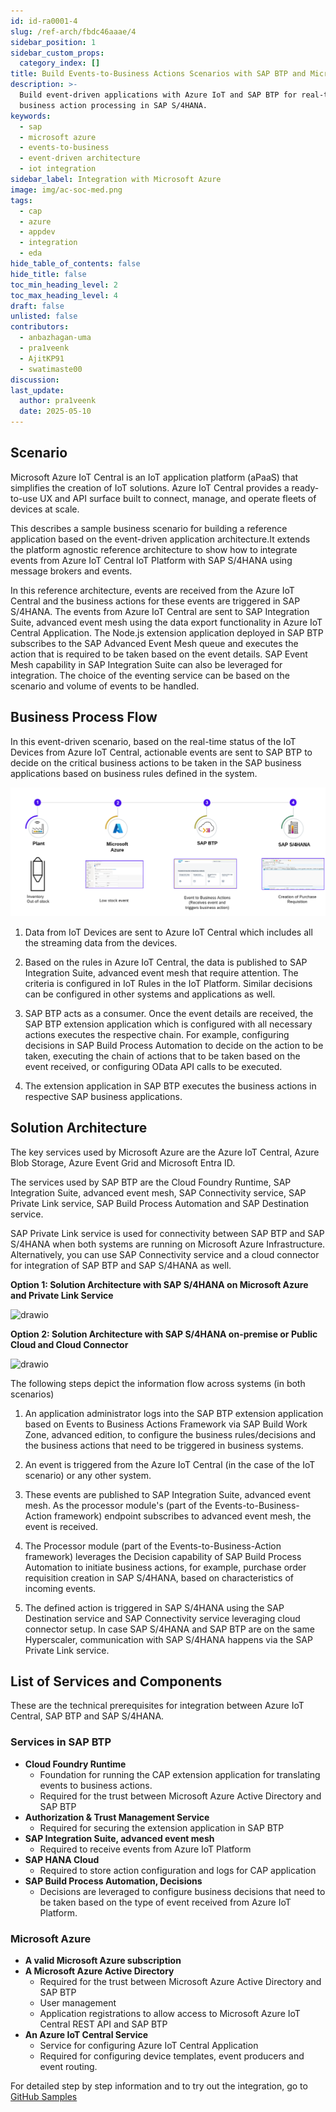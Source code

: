 ```yaml
---
id: id-ra0001-4
slug: /ref-arch/fbdc46aaae/4
sidebar_position: 1
sidebar_custom_props:
  category_index: []
title: Build Events-to-Business Actions Scenarios with SAP BTP and Microsoft Azure
description: >-
  Build event-driven applications with Azure IoT and SAP BTP for real-time
  business action processing in SAP S/4HANA.
keywords:
  - sap
  - microsoft azure
  - events-to-business
  - event-driven architecture
  - iot integration
sidebar_label: Integration with Microsoft Azure
image: img/ac-soc-med.png
tags:
  - cap
  - azure
  - appdev
  - integration
  - eda
hide_table_of_contents: false
hide_title: false
toc_min_heading_level: 2
toc_max_heading_level: 4
draft: false
unlisted: false
contributors:
  - anbazhagan-uma
  - pra1veenk
  - AjitKP91
  - swatimaste00
discussion: 
last_update:
  author: pra1veenk
  date: 2025-05-10
---
```


## Scenario

Microsoft Azure IoT Central is an IoT application platform (aPaaS) that simplifies the creation of IoT solutions. Azure IoT Central provides a ready-to-use UX and API surface built to connect, manage, and operate fleets of devices at scale. 

This describes a sample business scenario for building a reference application based on the event-driven application architecture.It extends the platform agnostic reference architecture to show how to integrate events from Azure IoT Central IoT Platform with SAP S/4HANA using message brokers and events.

In this reference architecture, events are received from the Azure IoT Central and the business actions for these events are triggered in SAP S/4HANA. The events from Azure IoT Central are sent to SAP Integration Suite, advanced event mesh using the data export functionality in Azure IoT Central Application. The Node.js extension application deployed in SAP BTP subscribes to the SAP Advanced Event Mesh queue and executes the action that is required to be taken based on the event details. SAP Event Mesh capability in SAP Integration Suite can also be leveraged for integration. The choice of the eventing service can be based on the scenario and volume of events to be handled.

## Business Process Flow

In this event-driven scenario, based on the real-time status of the IoT Devices from Azure IoT Central, actionable events are sent to SAP BTP to decide on the critical business actions to be taken in the SAP business applications based on business rules defined in the system.

![plot](images/businessprocess.png)

1. Data from IoT Devices are sent to Azure IoT Central which includes all the streaming data from the devices.

2. Based on the rules in Azure IoT Central, the data is published to SAP Integration Suite, advanced event mesh that require attention. The criteria is configured in IoT Rules in the IoT Platform. Similar decisions can be configured in other systems and applications as well.

3. SAP BTP acts as a consumer. Once the event details are received, the SAP BTP extension application which is configured with all necessary actions executes the respective chain. For example, configuring decisions in SAP Build Process Automation to decide on the action to be taken, executing the chain of actions that to be taken based on the event received, or configuring OData API calls to be executed.

4. The extension application in SAP BTP executes the business actions in respective SAP business applications.

## Solution Architecture

The key services used by Microsoft Azure are the Azure IoT Central, Azure Blob Storage, Azure Event Grid and Microsoft Entra ID.

The services used by SAP BTP are the Cloud Foundry Runtime, SAP Integration Suite, advanced event mesh, SAP Connectivity service, SAP Private Link service, SAP Build Process Automation and SAP Destination service. 

SAP Private Link service is used for connectivity between SAP BTP and SAP S/4HANA when both systems are running on Microsoft Azure Infrastructure. Alternatively, you can use SAP Connectivity service and a cloud connector for integration of SAP BTP and SAP S/4HANA as well. 

**Option 1: Solution Architecture with SAP S/4HANA on Microsoft Azure and Private Link Service**

![drawio](drawio/e2b-azure-pl.drawio)


**Option 2: Solution Architecture with SAP S/4HANA on-premise or Public Cloud and Cloud Connector**

![drawio](drawio/e2b-azure-cc.drawio)

The following steps depict the information flow across systems (in both scenarios)

1. An application administrator logs into the SAP BTP extension application based on Events to Business Actions Framework via SAP Build Work Zone, advanced edition, to configure the business rules/decisions and the business actions that need to be triggered in business systems.

2. An event is triggered from the Azure IoT Central (in the case of the IoT scenario) or any other system.

3. These events are published to SAP Integration Suite, advanced event mesh. As the processor module's (part of the Events-to-Business-Action framework) endpoint subscribes to advanced event mesh, the event is received.

4. The Processor module (part of the Events-to-Business-Action framework) leverages the Decision capability of SAP Build Process Automation to initiate business actions, for example, purchase order requisition creation in SAP S/4HANA, based on characteristics of incoming events.

5. The defined action is triggered in SAP S/4HANA using the SAP Destination service and SAP Connectivity service leveraging cloud connector setup. In case SAP S/4HANA and SAP BTP are on the same Hyperscaler, communication with SAP S/4HANA happens via the SAP Private Link service.


## List of Services and Components

These are the technical prerequisites for integration between Azure IoT Central, SAP BTP and SAP S/4HANA. 

### Services in SAP BTP
- **Cloud Foundry Runtime**
    - Foundation for running the CAP extension application for translating events to business actions.
    - Required for the trust between Microsoft Azure Active Directory and SAP BTP
- **Authorization & Trust Management Service**
    - Required for securing the extension application in SAP BTP
- **SAP Integration Suite, advanced event mesh**
    - Required to receive events from Azure IoT Platform
- **SAP HANA Cloud**
    - Required to store action configuration and logs for CAP application
- **SAP Build Process Automation, Decisions**
    - Decisions are leveraged to configure business decisions that need to be taken based on the type of event received from Azure IoT Platform.


### Microsoft Azure

- **A valid Microsoft Azure subscription**
- **A Microsoft Azure Active Directory**
    - Required for the trust between Microsoft Azure Active Directory and SAP BTP
    - User management
    - Application registrations to allow access to Microsoft Azure IoT Central REST API and SAP BTP
- **An Azure IoT Central Service**
    - Service for configuring Azure IoT Central Application
    - Required for configuring device templates, event producers and event routing.

For detailed step by step information and to try out the integration, go to [GitHub Samples](https://github.com/SAP-samples/btp-events-to-business-actions-framework)
